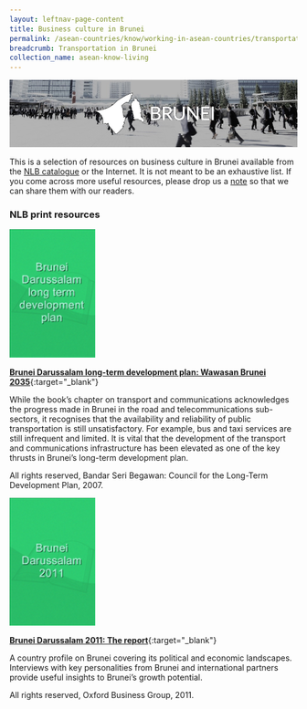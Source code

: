 ```yaml
---
layout: leftnav-page-content
title: Business culture in Brunei
permalink: /asean-countries/know/working-in-asean-countries/transportation-in-brunei/
breadcrumb: Transportation in Brunei
collection_name: asean-know-living
---
```


<img src="/images/asean-working/ASEAN-Brunei-Business-Culture.jpg" alt="Business culture Brunei banner" style="width:800px;" />

This is a selection of resources on business culture in Brunei available from the [NLB catalogue](http://catalogue.nlb.gov.sg/) or the Internet.  It is not meant to be an exhaustive list. If you come across more useful resources, please drop us a [note](http://www.eyeonasia.sg/contact/) so that we can share them with our readers.

### **NLB print resources**

<img src="/images/book-covers/Brunei-Darussalam-long-term-development-plan-Wawasan-Brunei-2035.png" style="width:150px;" />

[**Brunei Darussalam long-term development plan: Wawasan Brunei 2035**](http://eservice.nlb.gov.sg/item_holding.aspx?bid=13117939){:target="_blank"}

While the book’s chapter on transport and communications acknowledges the progress made in Brunei in the road and telecommunications sub-sectors, it recognises that the availability and reliability of public transportation is still unsatisfactory. For example, bus and taxi services are still infrequent and limited. It is vital that the development of the transport and communications infrastructure has been elevated as one of the key thrusts in Brunei’s long-term development plan.

All rights reserved, Bandar Seri Begawan: Council for the Long-Term Development Plan, 2007.

<img src="/images/book-covers/Brunei-Darussalam-2011-The-report.png" style="width:150px;" />

[**Brunei Darussalam 2011: The report**](http://eservice.nlb.gov.sg/item_holding.aspx?bid=14686531){:target="_blank"}

A country profile on Brunei covering its political and economic landscapes. Interviews with key personalities from Brunei and international partners provide useful insights to Brunei’s growth potential.

All rights reserved, Oxford Business Group, 2011.